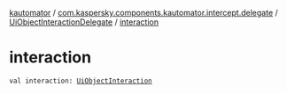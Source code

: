 [kautomator](../../index.md) / [com.kaspersky.components.kautomator.intercept.delegate](../index.md) / [UiObjectInteractionDelegate](index.md) / [interaction](./interaction.md)

# interaction

`val interaction: `[`UiObjectInteraction`](../../com.kaspersky.components.kautomator.intercept.interaction/-ui-object-interaction/index.md)